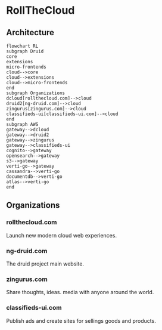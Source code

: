 # RollTheCloud

## Architecture

```mermaid
flowchart RL
subgraph Druid
core
extensions
micro-frontends
cloud-->core
cloud-->extensions
cloud-->micro-frontends
end
subgraph Organizations
dcloud[rollthecloud.com]-->cloud
druid2[ng-druid.com]-->cloud
zingurus[zingurus.com]-->cloud
classifieds-ui[classifieds-ui.com]-->cloud
end
subgraph AWS
gateway-->dcloud
gateway-->druid2
gateway-->zingurus
gateway-->classifieds-ui
cognito-->gateway
opensearch-->gateway
s3-->gateway
verti-go-->gateway
cassandra-->verti-go
documentdb-->verti-go
atlas-->verti-go
end
```

## Organizations

### rollthecloud.com

Launch new modern cloud web experiences.

### ng-druid.com

The druid project main website.

### zingurus.com

Share thoughts, ideas. media with anyone around the world.

### classifieds-ui.com

Publish ads and create sites for sellings goods and products.
